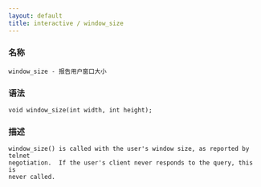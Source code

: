 ```yaml
---
layout: default
title: interactive / window_size
---
```


### 名称

    window_size - 报告用户窗口大小

### 语法

    void window_size(int width, int height);

### 描述

    window_size() is called with the user's window size, as reported by telnet
    negotiation.  If the user's client never responds to the query, this is
    never called.

